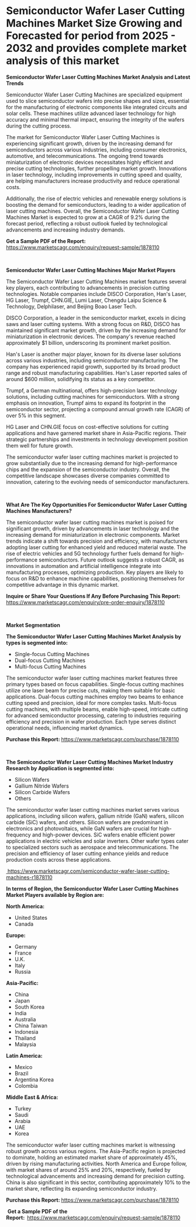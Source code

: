 <p><h1>Semiconductor Wafer Laser Cutting Machines Market Size Growing and Forecasted for period from 2025 - 2032 and provides complete market analysis of this market</h1></p><p><strong>Semiconductor Wafer Laser Cutting Machines Market Analysis and Latest Trends</strong></p>
<p><p>Semiconductor Wafer Laser Cutting Machines are specialized equipment used to slice semiconductor wafers into precise shapes and sizes, essential for the manufacturing of electronic components like integrated circuits and solar cells. These machines utilize advanced laser technology for high accuracy and minimal thermal impact, ensuring the integrity of the wafers during the cutting process.</p><p>The market for Semiconductor Wafer Laser Cutting Machines is experiencing significant growth, driven by the increasing demand for semiconductors across various industries, including consumer electronics, automotive, and telecommunications. The ongoing trend towards miniaturization of electronic devices necessitates highly efficient and precise cutting technologies, further propelling market growth. Innovations in laser technology, including improvements in cutting speed and quality, are helping manufacturers increase productivity and reduce operational costs.</p><p>Additionally, the rise of electric vehicles and renewable energy solutions is boosting the demand for semiconductors, leading to a wider application of laser cutting machines. Overall, the Semiconductor Wafer Laser Cutting Machines Market is expected to grow at a CAGR of 9.2% during the forecast period, reflecting a robust outlook fueled by technological advancements and increasing industry demands.</p></p>
<p><strong>Get a Sample PDF of the Report:&nbsp;</strong> <a href="https://www.marketscagr.com/enquiry/request-sample/1878110?utm_campaign=2194&utm_medium=2&utm_source=Github&utm_content=ia&utm_term=12042025&utm_id=semiconductor-wafer-laser-cutting-machines">https://www.marketscagr.com/enquiry/request-sample/1878110</a></p>
<p>&nbsp;</p>
<p><strong>Semiconductor Wafer Laser Cutting Machines Major Market Players</strong></p>
<p><p>The Semiconductor Wafer Laser Cutting Machines market features several key players, each contributing to advancements in precision cutting technologies. Notable companies include DISCO Corporation, Han's Laser, HG Laser, Trumpf, CHN.GIE, Lumi Laser, Chengdu Laipu Science & Technology, Delphilaser, and Beijing Boao Laser Tech.</p><p>DISCO Corporation, a leader in the semiconductor market, excels in dicing saws and laser cutting systems. With a strong focus on R&D, DISCO has maintained significant market growth, driven by the increasing demand for miniaturization in electronic devices. The company's revenue reached approximately $1 billion, underscoring its prominent market position.</p><p>Han's Laser is another major player, known for its diverse laser solutions across various industries, including semiconductor manufacturing. The company has experienced rapid growth, supported by its broad product range and robust manufacturing capabilities. Han's Laser reported sales of around $600 million, solidifying its status as a key competitor.</p><p>Trumpf, a German multinational, offers high-precision laser technology solutions, including cutting machines for semiconductors. With a strong emphasis on innovation, Trumpf aims to expand its footprint in the semiconductor sector, projecting a compound annual growth rate (CAGR) of over 5% in this segment.</p><p>HG Laser and CHN.GIE focus on cost-effective solutions for cutting applications and have garnered market share in Asia-Pacific regions. Their strategic partnerships and investments in technology development position them well for future growth.</p><p>The semiconductor wafer laser cutting machines market is projected to grow substantially due to the increasing demand for high-performance chips and the expansion of the semiconductor industry. Overall, the competitive landscape showcases diverse companies committed to innovation, catering to the evolving needs of semiconductor manufacturers.</p></p>
<p>&nbsp;</p>
<p><strong>What Are The Key Opportunities For Semiconductor Wafer Laser Cutting Machines Manufacturers?</strong></p>
<p><p>The semiconductor wafer laser cutting machines market is poised for significant growth, driven by advancements in laser technology and the increasing demand for miniaturization in electronic components. Market trends indicate a shift towards precision and efficiency, with manufacturers adopting laser cutting for enhanced yield and reduced material waste. The rise of electric vehicles and 5G technology further fuels demand for high-performance semiconductors. Future outlook suggests a robust CAGR, as innovations in automation and artificial intelligence integrate into manufacturing processes, optimizing production. Key players are likely to focus on R&D to enhance machine capabilities, positioning themselves for competitive advantage in this dynamic market.</p></p>
<p><strong>Inquire or Share Your Questions If Any Before Purchasing This Report:</strong> <a href="https://www.marketscagr.com/enquiry/pre-order-enquiry/1878110?utm_campaign=2194&utm_medium=2&utm_source=Github&utm_content=ia&utm_term=12042025&utm_id=semiconductor-wafer-laser-cutting-machines">https://www.marketscagr.com/enquiry/pre-order-enquiry/1878110</a></p>
<p>&nbsp;</p>
<p><strong>Market Segmentation</strong></p>
<p><strong>The Semiconductor Wafer Laser Cutting Machines Market Analysis by types is segmented into:</strong></p>
<p><ul><li>Single-focus Cutting Machines</li><li>Dual-focus Cutting Machines</li><li>Multi-focus Cutting Machines</li></ul></p>
<p><p>The semiconductor wafer laser cutting machines market features three primary types based on focus capabilities. Single-focus cutting machines utilize one laser beam for precise cuts, making them suitable for basic applications. Dual-focus cutting machines employ two beams to enhance cutting speed and precision, ideal for more complex tasks. Multi-focus cutting machines, with multiple beams, enable high-speed, intricate cutting for advanced semiconductor processing, catering to industries requiring efficiency and precision in wafer production. Each type serves distinct operational needs, influencing market dynamics.</p></p>
<p><strong>Purchase this Report:&nbsp;</strong><a href="https://www.marketscagr.com/purchase/1878110?utm_campaign=2194&utm_medium=2&utm_source=Github&utm_content=ia&utm_term=12042025&utm_id=semiconductor-wafer-laser-cutting-machines">https://www.marketscagr.com/purchase/1878110</a></p>
<p>&nbsp;</p>
<p><strong>The Semiconductor Wafer Laser Cutting Machines Market Industry Research by Application is segmented into:</strong></p>
<p><ul><li>Silicon Wafers</li><li>Gallium Nitride Wafers</li><li>Silicon Carbide Wafers</li><li>Others</li></ul></p>
<p><p>The semiconductor wafer laser cutting machines market serves various applications, including silicon wafers, gallium nitride (GaN) wafers, silicon carbide (SiC) wafers, and others. Silicon wafers are predominant in electronics and photovoltaics, while GaN wafers are crucial for high-frequency and high-power devices. SiC wafers enable efficient power applications in electric vehicles and solar inverters. Other wafer types cater to specialized sectors such as aerospace and telecommunications. The precision and efficiency of laser cutting enhance yields and reduce production costs across these applications.</p></p>
<p><a href="https://www.marketscagr.com/semiconductor-wafer-laser-cutting-machines-r1878110?utm_campaign=2194&utm_medium=2&utm_source=Github&utm_content=ia&utm_term=12042025&utm_id=semiconductor-wafer-laser-cutting-machines">&nbsp;https://www.marketscagr.com/semiconductor-wafer-laser-cutting-machines-r1878110</a></p>
<p><strong>In terms of Region, the Semiconductor Wafer Laser Cutting Machines Market Players available by Region are:</strong></p>
<p>
    <p> <strong> North America: </strong>
        <ul>
            <li>United States</li>
            <li>Canada</li>
        </ul>
        </p> 
    <p> <strong> Europe: </strong>
        <ul>
            <li>Germany</li>
            <li>France</li>
            <li>U.K.</li>
            <li>Italy</li>
            <li>Russia</li>
        </ul>
        </p> 
    <p> <strong> Asia-Pacific: </strong>
        <ul>
            <li>China</li>
            <li>Japan</li>
            <li>South Korea</li>
            <li>India</li>
            <li>Australia</li>
            <li>China Taiwan</li>
            <li>Indonesia</li>
            <li>Thailand</li>
            <li>Malaysia</li>
        </ul>
        </p> 
    <p> <strong> Latin America: </strong>
        <ul>
            <li>Mexico</li>
            <li>Brazil</li>
            <li>Argentina Korea</li>
            <li>Colombia</li>
        </ul>
        </p> 
    <p> <strong> Middle East & Africa: </strong>
        <ul>
            <li>Turkey</li>
            <li>Saudi</li>
            <li>Arabia</li>
            <li>UAE</li>
            <li>Korea</li>
        </ul>
    </p>
    </p>
<p><p>The semiconductor wafer laser cutting machines market is witnessing robust growth across various regions. The Asia-Pacific region is projected to dominate, holding an estimated market share of approximately 45%, driven by rising manufacturing activities. North America and Europe follow, with market shares of around 25% and 20%, respectively, fueled by technological advancements and increasing demand for precision cutting. China is also significant in this sector, contributing approximately 10% to the market share, reflecting its expanding semiconductor industry.</p></p>
<p><strong>Purchase this Report: </strong><a href="https://www.marketscagr.com/purchase/1878110?utm_campaign=2194&utm_medium=2&utm_source=Github&utm_content=ia&utm_term=12042025&utm_id=semiconductor-wafer-laser-cutting-machines">https://www.marketscagr.com/purchase/1878110</a></p>
<p>&nbsp;<strong>Get a Sample PDF of the Report:&nbsp;&nbsp;</strong><a href="https://www.marketscagr.com/enquiry/request-sample/1878110?utm_campaign=2194&utm_medium=2&utm_source=Github&utm_content=ia&utm_term=12042025&utm_id=semiconductor-wafer-laser-cutting-machines">https://www.marketscagr.com/enquiry/request-sample/1878110</a></p>
<p><strong></strong></p>
<p><p></p><p></p><p></p></p>